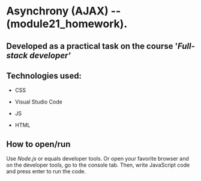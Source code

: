 # Asynchrony (AJAX) -- (module21_homework).

Developed as a practical task on the course '_Full-stack developer'_
---

## Technologies used:

* CSS

* Visual Studio Code

* JS

* HTML

## How to open/run

Use _Node.js_ or equals developer tools. 
Or open your favorite browser and on the developer tools, go to the console tab.
Then, write JavaScript code and press enter to run the code.


